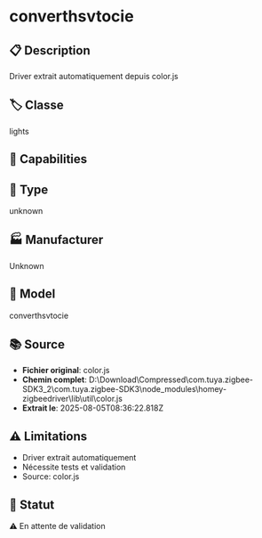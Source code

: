 # converthsvtocie

## 📋 Description
Driver extrait automatiquement depuis color.js

## 🏷️ Classe
lights

## 🔧 Capabilities


## 📡 Type
unknown

## 🏭 Manufacturer
Unknown

## 📱 Model
converthsvtocie

## 📚 Source
- **Fichier original**: color.js
- **Chemin complet**: D:\Download\Compressed\com.tuya.zigbee-SDK3_2\com.tuya.zigbee-SDK3\node_modules\homey-zigbeedriver\lib\util\color.js
- **Extrait le**: 2025-08-05T08:36:22.818Z

## ⚠️ Limitations
- Driver extrait automatiquement
- Nécessite tests et validation
- Source: color.js

## 🚀 Statut
⚠️ En attente de validation
